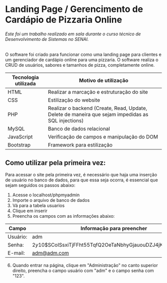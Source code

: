 # Landing Page / Gerencimento de Cardápio de Pizzaria Online

###### Este foi um trabalho realizado em sala durante o curso técnico de Desenvolvimento de Sistemas no SENAI.

O software foi criado para funcionar como uma landing page para clientes e um gerenciador de cardápio online para uma pizzaria. O software realiza o CRUD de usuários, sabores e tamanhos de pizza, completamente online. 

| Tecnologia utilizada | Motivo de utilização |
| --- | --- |
| HTML | Realizar a marcação e estruturação do site |
| CSS | Estilização do website |
| PHP | Realizar o backend (Create, Read, Update, Delete de maneira que sejam impedidas as SQL injections) |
| MySQL | Banco de dados relacional |
| JavaScript | Verificação de campos e manipulação do DOM |
| Bootstrap | Framework para estilização |

## Como utilizar pela primeira vez:

Para acessar o site pela primeira vez, é necessário que haja uma inserção de usuário no banco de dados, para que essa seja ocorra, é essencial que sejam seguidos os passos abaixo: 

1. Acesse o localhost/phpmyadmin
2. Importe o arquivo de banco de dados
3. Vá para a tabela usuarios
4. Clique em inserir
5. Preencha os campos com as informações abaixo:

| Campo     | Informação para preencher |
| ---      | ---       |
|Usuário:| adm|
|Senha:| $2y$10$SCoISsxiTjFFht55TqfQ2OeTaNbhyGjauouDZJ4jKIbEwitHYlPdO|
|E-mail:| adm@adm.com|
6. Quando entrar na página, clique em "Administração" no canto superior direito, preencha o campo usuário com "adm" e o campo senha com "123".



